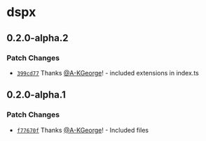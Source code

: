 # dspx

## 0.2.0-alpha.2

### Patch Changes

- [`399cd77`](https://github.com/A-KGeorge/dspx/commit/399cd77a3d1f062e39b160990c9e700ed3030546) Thanks [@A-KGeorge](https://github.com/A-KGeorge)! - included extensions in index.ts

## 0.2.0-alpha.1

### Patch Changes

- [`f77670f`](https://github.com/A-KGeorge/dspx/commit/f77670fa354542a92a852b3b94d6297ec37abadb) Thanks [@A-KGeorge](https://github.com/A-KGeorge)! - Included files
